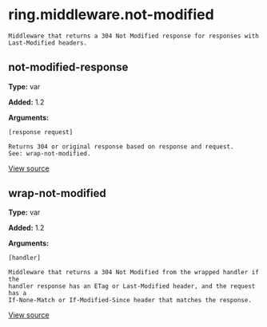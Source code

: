 # ring.middleware.not-modified


```
Middleware that returns a 304 Not Modified response for responses with
Last-Modified headers.
```

## not-modified-response
**Type:** var

**Added:** 1.2


**Arguments:**
```clojure
[response request]
```
```
Returns 304 or original response based on response and request.
See: wrap-not-modified.
```

[View source](http://github.com/ring-clojure/ring/blob/1.8.1/ring-core/src/ring/middleware/not_modified.clj#L38)
## wrap-not-modified
**Type:** var

**Added:** 1.2


**Arguments:**
```clojure
[handler]
```
```
Middleware that returns a 304 Not Modified from the wrapped handler if the
handler response has an ETag or Last-Modified header, and the request has a
If-None-Match or If-Modified-Since header that matches the response.
```

[View source](http://github.com/ring-clojure/ring/blob/1.8.1/ring-core/src/ring/middleware/not_modified.clj#L53)